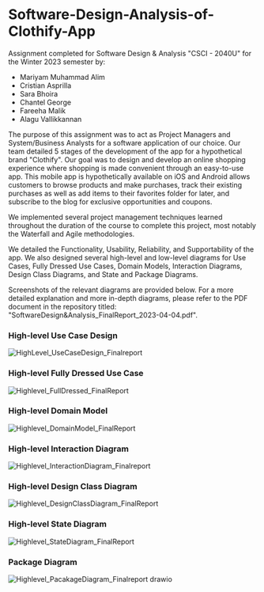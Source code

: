 # Software-Design-Analysis-of-Clothify-App

 Assignment completed for Software Design & Analysis "CSCI - 2040U" for the Winter 2023 semester by:

- Mariyam Muhammad Alim 
- Cristian Asprilla 
- Sara Bhoira
- Chantel George 
- Fareeha Malik 
- Alagu Vallikkannan


The purpose of this assignment was to act as Project Managers and System/Business Analysts for a software application of our choice. Our team detailed 5 stages of the development of the app for a hypothetical brand "Clothify". Our goal was to design and develop an online shopping experience where shopping is made convenient through an easy-to-use app. This mobile app is hypothetically available on iOS and Android allows customers to browse products and make purchases, track their existing purchases as well as add items to their favorites folder for later, and subscribe to the blog for exclusive opportunities and coupons.

We implemented several project management techniques learned throughout the duration of the course to complete this project, most notably the Waterfall and Agile methodologies.

We detailed the Functionality, Usability, Reliability, and Supportability of the app. We also designed several high-level and low-level diagrams for Use Cases, Fully Dressed Use Cases, Domain Models, Interaction Diagrams, Design Class Diagrams, and State and Package Diagrams. 

Screenshots of the relevant diagrams are provided below. For a more detailed explanation and more in-depth diagrams, please refer to the PDF document in the repository titled: "SoftwareDesign&Analysis_FinalReport_2023-04-04.pdf". 

### High-level Use Case Design 
![HighLevel_UseCaseDesign_Finalreport](https://github.com/FareehaM/Software-Design-Analysis-of-Clothify-App/assets/90854782/4ebc3ddd-5d43-4485-ae11-a79c00f62814)

### High-level Fully Dressed Use Case 
![Highlevel_FullDressed_FinalReport](https://github.com/FareehaM/Software-Design-Analysis-of-Clothify-App/assets/90854782/c623be20-09e6-4c0c-a0c2-da0a7785eb20)

### High-level Domain Model
![Highlevel_DomainModel_FinalReport](https://github.com/FareehaM/Software-Design-Analysis-of-Clothify-App/assets/90854782/717c9ad4-f75b-41f0-ab17-af949cbe3e15)


### High-level Interaction Diagram 
![Highlevel_InteractionDiagram_Finalreport](https://github.com/FareehaM/Software-Design-Analysis-of-Clothify-App/assets/90854782/d632a1e3-8b5b-446a-b25d-e6ef208083c8)

### High-level Design Class Diagram 
![Highlevel_DesignClassDiagram_FinalReport](https://github.com/FareehaM/Software-Design-Analysis-of-Clothify-App/assets/90854782/e8a9565d-b6ad-4d43-a5f1-943576b21313)

### High-level State Diagram 
![Highlevel_StateDiagram_FinalReport](https://github.com/FareehaM/Software-Design-Analysis-of-Clothify-App/assets/90854782/8ae6e4f7-30d9-4120-91e4-80a305a811dc)

### Package Diagram
![Highlevel_PacakageDiagram_Finalreport drawio](https://github.com/FareehaM/Software-Design-Analysis-of-Clothify-App/assets/90854782/48efbacb-7965-4077-ba72-870d370d1804)

